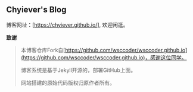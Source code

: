 ## Chyiever's Blog
博客网址：[https://chyiever.github.io/], 欢迎闲逛。

**致谢**
> 本博客仓库Fork自[https://github.com/wsccoder/wsccoder.github.io](https://github.com/wsccoder/wsccoder.github.io)，感谢这位同学。
> 
> 博客系统是基于Jekyll开源的，部署GitHub上面。
> 
> 网站搭建的原始代码版权归原作者所有。
